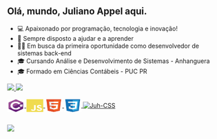 ## Olá, mundo, Juliano Appel aqui.

* 💻 Apaixonado por programação, tecnologia e inovação!
* 🤝 Sempre disposto a ajudar e a aprender
* 👨‍💻 Em busca da primeira oportunidade como desenvolvedor de sistemas back-end
* 🎓 Cursando Análise e Desenvolvimento de Sistemas - Anhanguera
* 🎓 Formado em Ciências Contábeis - PUC PR

<div align="left">
  <a href="https://github.com/julianoappel">
  <img height="150em" src="https://github-readme-stats.vercel.app/api?username=julianoappel&show_icons=true&theme=dracula&include_all_commits=true&count_private=true"/>
  <img height="150em" src="https://github-readme-stats.vercel.app/api/top-langs/?username=julianoappel&layout=compact&langs_count=7&theme=dracula"/>
</div>
<div style="display: inline_block"><br>
  <img align="center" alt="Juh-Csharp" height="30" width="40" src="https://raw.githubusercontent.com/devicons/devicon/master/icons/csharp/csharp-original.svg">
  <img align="center" alt="Juh-Js" height="30" width="40" src="https://raw.githubusercontent.com/devicons/devicon/master/icons/javascript/javascript-plain.svg">
  <img align="center" alt="Juh-HTML" height="30" width="40" src="https://raw.githubusercontent.com/devicons/devicon/master/icons/html5/html5-original.svg">
  <img align="center" alt="Juh-CSS" height="30" width="40" src="https://raw.githubusercontent.com/devicons/devicon/master/icons/css3/css3-original.svg">
  <img align="center" alt="Juh-CSS" height="30" width="40" src="https://cdn.jsdelivr.net/gh/devicons/devicon/icons/microsoftsqlserver/microsoftsqlserver-plain.svg">
</div> 

  ##
  
<a href="https://www.linkedin.com/in/julianoappel" target="_blank"><img src="https://img.shields.io/badge/-LinkedIn-%230077B5?style=for-the-badge&logo=linkedin&logoColor=white" target="_blank"></a>
